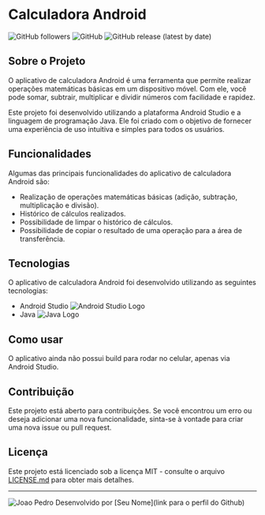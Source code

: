 # Calculadora Android

![GitHub followers](https://img.shields.io/github/followers/JoaoPedroPPS?style=social)
![GitHub](https://img.shields.io/github/license/JoaoPedroPPS/calculadora-android?style=flat-square)
![GitHub release (latest by date)](https://img.shields.io/github/v/release/JoaoPedroPPS/Calculadora-Android?style=flat-square)



## Sobre o Projeto

O aplicativo de calculadora Android é uma ferramenta que permite realizar operações matemáticas básicas em um dispositivo móvel. Com ele, você pode somar, subtrair, multiplicar e dividir números com facilidade e rapidez.

Este projeto foi desenvolvido utilizando a plataforma Android Studio e a linguagem de programação Java. Ele foi criado com o objetivo de fornecer uma experiência de uso intuitiva e simples para todos os usuários.

## Funcionalidades

Algumas das principais funcionalidades do aplicativo de calculadora Android são:

- Realização de operações matemáticas básicas (adição, subtração, multiplicação e divisão).
- Histórico de cálculos realizados.
- Possibilidade de limpar o histórico de cálculos.
- Possibilidade de copiar o resultado de uma operação para a área de transferência.

## Tecnologias

O aplicativo de calculadora Android foi desenvolvido utilizando as seguintes tecnologias:

- Android Studio ![Android Studio Logo](https://1.bp.blogspot.com/-LgTa-xDiknI/X4EflN56boI/AAAAAAAAPuk/24YyKnqiGkwRS9-_9suPKkfsAwO4wHYEgCLcBGAsYHQ/s0/image9.png)
- Java ![Java Logo](https://camo.githubusercontent.com/8d1452c2b69fb2a42cf6f3889ff9659a7d35e42cbb45935f5790e81371039fb1/68747470733a2f2f69636f6e2d6c6962726172792e636f6d2f696d616765732f6a6176612d69636f6e2d706e672f6a6176612d69636f6e2d706e672d31352e6a7067)

## Como usar

O aplicativo ainda não possui build para rodar no celular, apenas via Android Studio.

## Contribuição

Este projeto está aberto para contribuições. Se você encontrou um erro ou deseja adicionar uma nova funcionalidade, sinta-se à vontade para criar uma nova issue ou pull request.

## Licença

Este projeto está licenciado sob a licença MIT - consulte o arquivo [LICENSE.md](https://github.com/seunome/calculadora-android/blob/main/LICENSE.md) para obter mais detalhes.

---
![Joao Pedro](https://avatars.githubusercontent.com/u/84422500?s=400&u=7516e833207d6489e76c722c9d9048a637c83634&v=4)
Desenvolvido por [Seu Nome](link para o perfil do Github)
